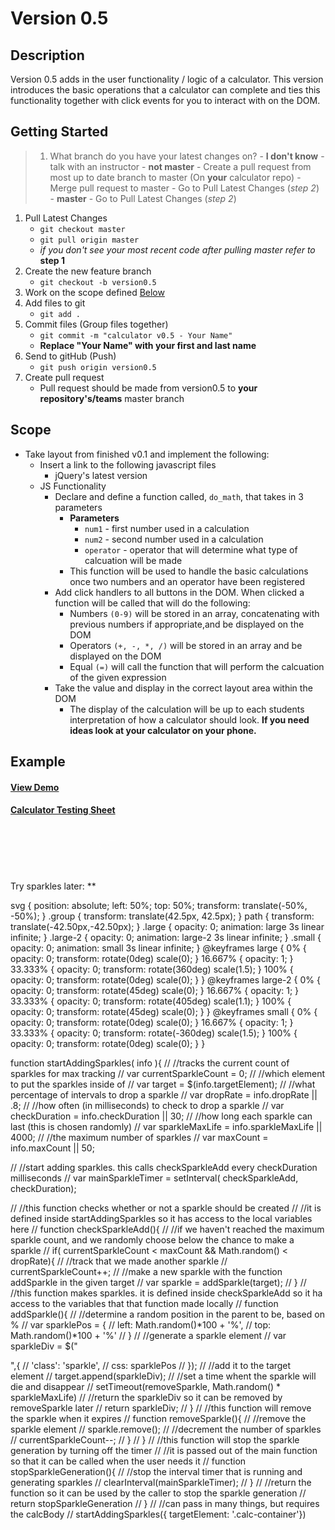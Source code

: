 # Version 0.5

## Description
Version 0.5 adds in the user functionality / logic of a calculator. This version introduces the basic operations that a calculator
can complete and ties this functionality together with click events for you to interact with on the DOM.

## Getting Started
> 1. What branch do you have your latest changes on?
    - **I don't know** - talk with an instructor
    - **not master**
        - Create a pull request from most up to date branch to master (On **your** calculator repo)
        - Merge pull request to master
        - Go to Pull Latest Changes (*step 2*)
    - **master** - Go to Pull Latest Changes (*step 2*)
1. Pull Latest Changes
    - `git checkout master`
    - `git pull origin master`
    - *if you don't see your most recent code after pulling master refer to* **step 1**
1. Create the new feature branch
    - `git checkout -b version0.5`
1. Work on the scope defined <a href="https://github.com/Learning-Fuze/calculator/tree/v.5#scope">Below</a>
1. Add files to git
    - `git add .`
1. Commit files (Group files together)
    - `git commit -m "calculator v0.5 - Your Name"`
    - **Replace "Your Name" with your first and last name**
1. Send to gitHub (Push)
    - `git push origin version0.5`
1. Create pull request
    - Pull request should be made from version0.5 to **your repository's/teams** master branch


## Scope
 - Take layout from finished v0.1 and implement the following:
    - Insert a link to the following javascript files
        - jQuery's latest version
    - JS Functionality
        - Declare and define a function called, `do_math`, that takes in 3 parameters
            - **Parameters**
                - `num1` - first number used in a calculation
                - `num2` - second number used in a calculation
                - `operator` - operator that will determine what type of calcuation will be made
            - This function will be used to handle the basic calculations once two numbers and an operator have been registered
        - Add click handlers to all buttons in the DOM. When clicked a function will be called that will do the following:
            - Numbers `(0-9)` will be stored in an array, concatenating with previous numbers if appropriate,and be displayed on the DOM
            - Operators `(+, -, *, /)` will be stored in an array and be displayed on the DOM
            - Equal `(=)` will call the function that will perform the calcuation of the given expression
        - Take the value and display in the correct layout area within the DOM
            - The display of the calculation will be up to each students interpretation of how a calculator should look. **If you need ideas
            look at your calculator on your phone.**

## Example

#### <a href="http://Learning-Fuze.github.io/calculator/" target="_blank">View Demo</a>

#### <a href="https://docs.google.com/spreadsheets/u/1/d/1HRpRqdyQrax5vgwrVatcOxSxly6GHXXfZuzc0lb9Tfg/pubhtml#" target="_blank">Calculator Testing Sheet</a>

Try sparkles later: **
<svg width="100" height="100" viewBox="0 0 100 100">
        <symbol id="twinkle" viewBox="0 0 100 100">
          <g class="group" opacity="0.8">
            <g class="large">
              <path id="large" d="M41.25,40 L42.5,10 L43.75,40 L45, 41.25 L75,42.5 L45,43.75
                        L43.75,45 L42.5,75 L41.25,45 L40,43.75 L10,42.5 L40,41.25z " fill="white" />
            </g>
            <g class="large-2" transform="rotate(45)">
              <use xlink:href="#large" />
            </g>
            <g class="small">
              <path id="small" d="M41.25,40 L42.5,25 L43.75,40 L45,41.25 L60,42.5 L45,43.75
                              L43.75,45 L42.5,60 L41.25,45 L40,43.75 L25,42.5 L40,41.25z" fill="white" />
            </g>
          </g>
        </symbol>
        <use xlink:href="#twinkle" x="0" y="0" width="50" height="50" />
      </svg>

svg {
    position: absolute;
    left: 50%;
    top: 50%;
    transform: translate(-50%, -50%);
}
.group {
    transform: translate(42.5px, 42.5px);
}
path {
    transform: translate(-42.50px,-42.50px);
}
.large {
  opacity: 0;
	animation: large 3s linear infinite;
}
.large-2 {
  opacity: 0;
	animation: large-2 3s linear infinite;
}
.small {
  opacity: 0;
	animation: small 3s linear infinite;
}
@keyframes large {
	0% {
		opacity: 0;
		transform: rotate(0deg) scale(0);
	}
	16.667% {
		opacity: 1;
	}
	33.333% {
		opacity: 0;
		transform: rotate(360deg) scale(1.5);
	}
  100% {
		opacity: 0;
		transform: rotate(0deg) scale(0);
	}
}
@keyframes large-2 {
	0% {
		opacity: 0;
		transform: rotate(45deg) scale(0);
	}
	16.667% {
		opacity: 1;
	}
	33.333% {
		opacity: 0;
		transform: rotate(405deg) scale(1.1);
	}
  100% {
		opacity: 0;
		transform: rotate(45deg) scale(0);
	}
}
@keyframes small {
	0% {
		opacity: 0;
		transform: rotate(0deg) scale(0);
	}
	16.667% {
		opacity: 1;
	}
	33.333% {
		opacity: 0;
		transform: rotate(-360deg) scale(1.5);
	}
  100% {
		opacity: 0;
		transform: rotate(0deg) scale(0);
	}
}



function startAddingSparkles( info ){
//     //tracks the current count of sparkles for max tracking
//     var currentSparkleCount = 0;
//     //which element to put the sparkles inside of
//     var target = $(info.targetElement);
//     //what percentage of intervals to drop a sparkle
//     var dropRate = info.dropRate || .8;
//     //how often (in milliseconds) to check to drop a sparkle
//     var checkDuration = info.checkDuration || 30;
//     //how long each sparkle can last (this is chosen randomly)
//     var sparkleMaxLife = info.sparkleMaxLife || 4000;
//     //the maximum number of sparkles
//     var maxCount = info.maxCount || 50;
    
  
//     //start adding sparkles.  this calls checkSparkleAdd every checkDuration milliseconds
//     var mainSparkleTimer = setInterval( checkSparkleAdd, checkDuration);
    
//     //this function checks whether or not a sparkle should be created
//     //it is defined inside startAddingSparkles so it has access to the local variables here
//     function checkSparkleAdd(){
//       //if we haven't reached the maximum sparkle count, and we randomly choose below the chance to make a sparkle
//       if( currentSparkleCount < maxCount && Math.random() < dropRate){
//         //track that we made another sparkle
//         currentSparkleCount++;
//         //make a new sparkle with the function addSparkle in the given target
//         var sparkle = addSparkle(target);
//       }
//       //this function makes sparkles.  it is defined inside checkSparkleAdd so it ha access to the variables that that function made locally
//       function addSparkle(){
//         //determine a random position in the parent to be, based on %
//         var sparklePos = {
//           left: Math.random()*100 + '%',
//           top: Math.random()*100 + '%'
//         }
//         //generate a sparkle element
//         var sparkleDiv = $("<div>",{
//           'class': 'sparkle',
//           css: sparklePos
//         });
//         //add it to the target element
//         target.append(sparkleDiv);
//         //set a time whent the sparkle will die and disappear
//         setTimeout(removeSparkle, Math.random() * sparkleMaxLife)
//         //return the sparkleDiv so it can be removed by removeSparkle later
//         return sparkleDiv;
//       }
//       //this function will remove the sparkle when it expires
//       function removeSparkle(){
//         //remove the sparkle element
//         sparkle.remove();
//         //decrement the number of sparkles
//         currentSparkleCount--;
//       }
//     }
//     //this function will stop the sparkle generation by turning off the timer
//     //it is passed out of the main function so that it can be called when the user needs it
//     function stopSparkleGeneration(){
//       //stop the interval timer that is running and generating sparkles
//       clearInterval(mainSparkleTimer);
//     }
//     //return the function so it can be used by the caller to stop the sparkle generation
//     return stopSparkleGeneration
//   }
//   //can pass in many things, but requires the calcBody
//   startAddingSparkles({ targetElement: '.calc-container'})
